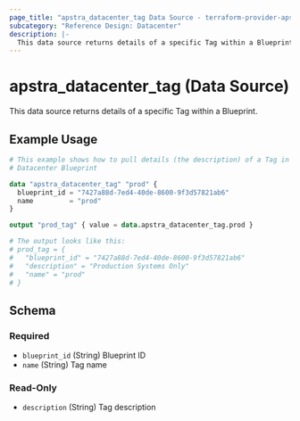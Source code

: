 ```yaml
---
page_title: "apstra_datacenter_tag Data Source - terraform-provider-apstra"
subcategory: "Reference Design: Datacenter"
description: |-
  This data source returns details of a specific Tag within a Blueprint.
---
```


# apstra_datacenter_tag (Data Source)

This data source returns details of a specific Tag within a Blueprint.


## Example Usage

```terraform
# This example shows how to pull details (the description) of a Tag in a
# Datacenter Blueprint

data "apstra_datacenter_tag" "prod" {
  blueprint_id = "7427a88d-7ed4-40de-8600-9f3d57821ab6"
  name         = "prod"
}

output "prod_tag" { value = data.apstra_datacenter_tag.prod }

# The output looks like this:
# prod_tag = {
#   "blueprint_id" = "7427a88d-7ed4-40de-8600-9f3d57821ab6"
#   "description" = "Production Systems Only"
#   "name" = "prod"
# }
```

<!-- schema generated by tfplugindocs -->
## Schema

### Required

- `blueprint_id` (String) Blueprint ID
- `name` (String) Tag name

### Read-Only

- `description` (String) Tag description
